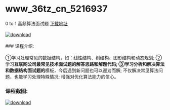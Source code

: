 # www_36tz_cn_5216937
0 to 1 高频算法面试题
[下载地址](http://www.36tz.cn/article/5216937 "下载地址")
<br/></br>[![download](http://36tz.cn/muke_img/2020_12_2-56-300x161.png "下载地址")](http://www.36tz.cn/article/5216937 "下载地址")
<br/></br>### 课程介绍:<br/></br>①学习处理常见的数据结构，如：线性结构、树结构、图形结构和动态规划; ②学习**互联网公司最常见技术面试题的解答思路和解题代码; ③学习分析和解决算法和数据结构面试题的**模板，今后遇到新问题也可以迎刃而解; 不仅解决常见算法问题，也能学习处理特殊情况; 增强对优化算法能力的信心。

### 课程截图:
[![download](http://36tz.cn/muke_img/2020_12_1-62.png "下载地址")](http://www.36tz.cn/article/5216937 "下载地址")
